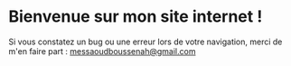 # Bienvenue sur mon site internet !

Si vous constatez un bug ou une erreur lors de votre navigation, merci de m'en faire part : messaoudboussenah@gmail.com
